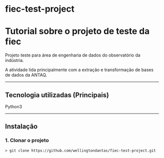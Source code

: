 # fiec-test-project


# Tutorial sobre o projeto de teste da fiec

Projeto teste para área de engenharia de dados do observatório da indústria. 

A atividade lida principalmente com a extração e transformação de bases de dados da ANTAQ.

---

## Tecnologia utilizadas (Principais)

Python3

---

## Instalação

### 1. Clonar o projeto
```
> git clone https://github.com/wellingtondantas/fiec-test-project.git
```

